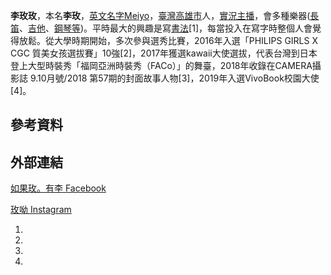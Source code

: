**李玫玫**，本名**李玫**，[英文名字Meiyo](https://zh.wikipedia.org/wiki/英文 "wikilink")，[臺灣](../Page/臺灣.md "wikilink")[高雄市](../Page/高雄市.md "wikilink")人，[實況主播](https://zh.wikipedia.org/wiki/實況主播 "wikilink")，會多種樂器([長笛](https://zh.wikipedia.org/wiki/長笛 "wikilink")、[吉他](../Page/吉他.md "wikilink")、[鋼琴等](https://zh.wikipedia.org/wiki/鋼琴 "wikilink"))。平時最大的興趣是寫[書法](https://zh.wikipedia.org/wiki/書法 "wikilink")\[1\]，每當投入在寫字時整個人會覺得放鬆。從大學時期開始，多次參與選秀比賽，2016年入選「PHILIPS GIRLS X CGC 質美女孩選拔賽」10強\[2\]，2017年獲選kawaii大使選拔，代表台灣到日本登上大型時裝秀「福岡亞洲時裝秀（FACo）」的舞臺，2018年收錄在CAMERA攝影誌 9.10月號/2018 第57期的封面故事人物\[3\]，2019年入選VivoBook校園大使\[4\]。

## 參考資料

## 外部連結

[如果玫。有李 Facebook](https://www.facebook.com/meiyoooo/)

[玫呦 Instagram](https://www.instagram.com/mei__yo/?fbclid=IwAR17lCUlSFnJcu2XaE4qjtB36-h54-lyxxI2J_hp4ei7XSebK3xDEIAF_ms)

1.
2.
3.
4.